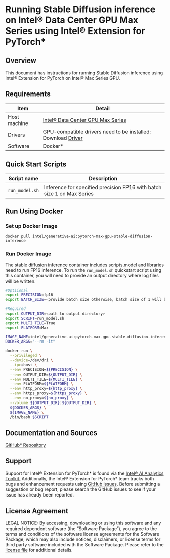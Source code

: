 # Running Stable Diffusion inference on Intel® Data Center GPU Max Series using Intel® Extension for PyTorch*

## Overview

This document has instructions for running Stable Diffusion inference using Intel® Extension for PyTorch on Intel® Max Series GPU.

## Requirements
| Item | Detail |
| ------ | ------- |
| Host machine  | [Intel® Data Center GPU Max Series](https://ark.intel.com/content/www/us/en/ark/products/series/232874/intel-data-center-gpu-max-series.html)  |
| Drivers | GPU-compatible drivers need to be installed: Download [Driver](https://dgpu-docs.intel.com/driver/installation.html) |
| Software | Docker* |

## Quick Start Scripts

| Script name | Description |
|-------------|-------------|
| `run_model.sh` | Inference for specified precision FP16 with batch size 1 on Max Series |

## Run Using Docker

### Set up Docker Image

```
docker pull intel/generative-ai:pytorch-max-gpu-stable-diffusion-inference
```

### Run Docker Image
The stable diffusion inference container includes scripts,model and libraries need to run FP16 inference. To run the `run_model.sh` quickstart script using this container, you will need to provide an output directory where log files will be written. 

```bash
#Optiional
export PRECISION=fp16
export BATCH_SIZE=<provide batch size otherwise, batch size of 1 will be used>

#Required
export OUTPUT_DIR=<path to output directory>
export SCRIPT=run_model.sh
export MULTI_TILE=True
export PLATFORM=Max

IMAGE_NAME=intel/generative-ai:pytorch-max-gpu-stable-diffusion-inference
DOCKER_ARGS="--rm -it"

docker run \
  --privileged \
  --device=/dev/dri \
  --ipc=host \
  --env PRECISION=${PRECISION} \
  --env OUTPUT_DIR=${OUTPUT_DIR} \
  --env MULTI_TILE=${MULTI_TILE} \
  --env PLATFORM=${PLATFORM} \
  --env http_proxy=${http_proxy} \
  --env https_proxy=${https_proxy} \
  --env no_proxy=${no_proxy} \
  --volume ${OUTPUT_DIR}:${OUTPUT_DIR} \
  ${DOCKER_ARGS} \
  ${IMAGE_NAME} \
  /bin/bash $SCRIPT
```
## Documentation and Sources

[GitHub* Repository](https://github.com/IntelAI/models/tree/master/docker/max-gpu)

## Support
Support for Intel® Extension for PyTorch* is found via the [Intel® AI Analytics Toolkit.](https://www.intel.com/content/www/us/en/developer/tools/oneapi/ai-analytics-toolkit.html#gs.qbretz) Additionally, the Intel® Extension for PyTorch* team tracks both bugs and enhancement requests using [GitHub issues](https://github.com/intel/intel-extension-for-pytorch/issues). Before submitting a suggestion or bug report, please search the GitHub issues to see if your issue has already been reported.

## License Agreement

LEGAL NOTICE: By accessing, downloading or using this software and any required dependent software (the “Software Package”), you agree to the terms and conditions of the software license agreements for the Software Package, which may also include notices, disclaimers, or license terms for third party software included with the Software Package. Please refer to the [license file](https://github.com/IntelAI/models/tree/master/third_party) for additional details.
